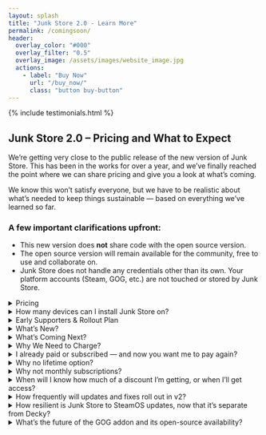 ```yaml
---
layout: splash
title: "Junk Store 2.0 - Learn More"
permalink: /comingsoon/
header:
  overlay_color: "#000"
  overlay_filter: "0.5"
  overlay_image: /assets/images/website_image.jpg
  actions:
    - label: "Buy Now"
      url: "/buy_now/"
      class: "button buy-button"
---
```

<div class="spacer mt-4"></div>

{% include testimonials.html %}

<h2>Junk Store 2.0 – Pricing and What to Expect</h2>

<p>We’re getting very close to the public release of the new version of Junk Store. This has been in the works for over a year, and we’ve finally reached the point where we can share pricing and give you a look at what’s coming.</p>

<p>We know this won’t satisfy everyone, but we have to be realistic about what’s needed to keep things sustainable — based on everything we’ve learned so far.</p>

<h3>A few important clarifications upfront:</h3>
<ul>
  <li>This new version does <strong>not</strong> share code with the open source version.</li>
  <li>The open source version will remain available for the community, free to use and collaborate on.</li>
  <li>Junk Store does not handle any credentials other than its own. Your platform accounts (Steam, GOG, etc.) are not touched or stored by Junk Store.</li>
</ul>

<details class="faq-box">
  <summary>Pricing</summary>
  <p></p>
  After a lot of thought (and number crunching), here’s where we’ve landed:
  <ul>
    <li><strong>$40 (USD)</strong> for 12 months of updates</li>
    <li>Includes all extension presets (currently GOG, Epic, and Amazon — more to come)</li>
    <li>You keep everything released during your subscription</li>
    <li>Renewals are $40 for another 12 months of updates</li>
    <li>7-day free trial</li>
    <li>Stripe handles billing — cancel anytime during the trial</li>
  </ul>

  We don’t have a firm public release date just yet — but it’s close.<br>
  Right now, we’re focused on final polish and making sure everything is ready for early adopters.<br>
  Thanks again to everyone who’s been on this journey with us — we’re nearly there.
</details>

<details class="faq-box">
  <summary>How many devices can I install Junk Store on?</summary>
  <p></p>
    You can install Junk Store on up to <strong>five</strong> devices under a single license. We think this strikes a fair balance between flexibility and sustainability.
</details>

<details class="faq-box">
  <summary>Early Supporters & Rollout Plan</summary>
  <p></p>
  To thank our existing users and supporters, we’ll begin onboarding them first. Due to hosting and bandwidth costs, we’re rolling out in waves to stay sustainable. Based on past download volumes, an immediate public launch would burn through our budget fast — and we want to do this right.
  <br>
  <br>
  If you’ve previously purchased or contributed, you’ll be eligible for a <strong>discount</strong> that reflects your support. This is our way of saying thanks for backing the project early.
  <br>
  <br>
  We also expect the first couple of weeks to be a bit bumpy — this is all new code, and no software survives first contact with real users. Scaling gradually helps us support everyone properly and fix issues as they come up.
</details>

<details class="faq-box">
  <summary>What’s New?</summary>
  <p></p>
    This version is fully standalone — no more Decky required.
  <ul>
  <li>Major performance boost</li>
  <li>Amazon support</li>
  <li>Download queue</li>
  <li>Simplified extension generation (no coding needed)</li>
  <li>1,000 game tab limit (up from 100)</li>
  <li>Built-in dependency installer (no more Proton Tricks)</li>
  <li>Localisation support for games</li>
  <li>Big stability improvements — just 2 breakages since October (neither affected Steam)</li>
  <li>Push L3+R3 to open the UI instantly</li>
  <li>…and more</li>
</ul>
<p>This is a complete rebuild based on everything we learned from the Decky version. It’s been rock solid in internal use and with testers.</p>
<table style="width:100%; table-layout:fixed;">
    <thead>
      <tr>
        <th style="width:33%;">Feature</th>
        <th style="width:33%;">Decky Version</th>
        <th style="width:33%;">Paid Version</th>
      </tr>
    </thead>
    <tbody>
      <tr><td>Epic</td><td>✅ Yes</td><td>✅ Yes</td></tr>
      <tr><td>UMU Fixes</td><td>✅Yes</td><td>✅ Yes</td></tr>
      <tr><td>GOG</td><td>💰 Paid</td><td>✅ Yes</td></tr>
      <tr><td>Amazon</td><td>❌ No</td><td>✅ Yes</td></tr>
      <tr><td>Download queue</td><td>❌ No</td><td>✅ Yes</td></tr>
      <tr><td>Emulators</td><td>❌ No</td><td>✅ Yes</td></tr>     
      <tr><td>ROM download support</td><td>❌ No</td><td>✅ Yes</td></tr>
      <tr><td>GOG DOS games</td><td>❌ No</td><td>✅ Yes</td></tr>
      <tr><td>GOG ScummVM games</td><td>❌ No</td><td>✅ Yes</td></tr>
      <tr><td>Built-in extension updates</td><td>❌ No</td><td>✅ Yes</td></tr>
      <tr><td>Built-in help</td><td>❌ No</td><td>✅ Yes</td></tr>
      <tr><td>Offline artwork cache</td><td>❌ No</td><td>✅ Yes (per extension)</td></tr>
      <tr><td>Change game language</td><td>❌ No</td><td>✅ Yes</td></tr>
      <tr><td>Selective DLC install</td><td>❌ No</td><td>✅ Yes</td></tr>
      <tr><td>Change launcher per game</td><td>❌ No</td><td>✅ Yes</td></tr>
      <tr><td>Custom script hooks</td><td>❌ No</td><td>✅ Yes</td></tr>
      <tr><td>Cloud saves</td><td>❌ No</td><td>⚠️ Experimental</td></tr>
      <tr><td>Access Junk Store</td><td>📥 Decky menu</td><td>🎮 L3+R3 or Ctrl+3</td></tr>
      <tr><td>Releases</td><td>🔧 Decky process</td><td>🚀 Direct</td></tr>
      <tr><td>Performance</td><td>💯 100 games/tab</td><td>🔟🔟🔟 1000 games/tab</td></tr>
      <tr><td>Tinkering</td><td>🔒 Limited</td><td>🔧 Extensive</td></tr>
      <tr><td>Open extensibility</td><td>🧩 All code</td><td>🪄 Generator + code</td></tr>
      <tr><td>Game dependency install</td><td>🛠️ Manual<br>🧪 Proton Tricks</td><td>⚙️ Built-in<br>🛠️ Manual<br>🧪 Proton Tricks</td></tr>
      <tr><td>Custom extensions</td><td>👨‍💻 Manual coding</td><td>🧙 Wizard-supported</td></tr>
      <tr><td>Customise extensions</td><td>💻 Code heavy</td><td>🧠 Generated + hooks</td></tr>
    </tbody>
  </table>
</details>

<details class="faq-box">
  <summary>What’s Coming Next?</summary>
  <p></P>
  If launch goes well, here’s what we plan to add:
  <ul>
  <li>Itch.io support first (and EA, Ubisoft, Battle.net if viable)</li>
  <li>Cloud saves (done right — failure is not an option)</li>
  <li>Game-specific presets</li>
  <li>Better extension creation tools</li>
  <li>Community extension sharing</li>
  <li>Full UI localisation</li>
  <li>Automated updates</li>
  <li>And more as the platform matures</li>
</ul>
</details>

<details class="faq-box">
  <summary>Why We Need to Charge?</summary>
  <p></p>
  Over <strong>250,000 people</strong> downloaded the free version of Junk Store. While not all will upgrade, we have to plan for the possibility that many will at least try the new version — and trying has a cost.
  <br>
  <br>
  There are over <strong>5 million Steam Deck users</strong>. If even a fraction of them download the installer (which is <strong>~100MB</strong>), that’s <strong>terabytes of bandwidth</strong>. And it doesn’t stop there: each user may make 20–30 server requests per day, depending on usage. Those requests cost money — and at scale, it adds up <em>very</em> fast.
  <br>
  <br>
  We want every user to get a <strong>7-day free trial</strong> — but those trials still incur real backend costs.
  <br>
  <br>
  And that’s just infrastructure. We’d love to grow the team and build bigger features like <strong>cloud saves, community sharing,</strong> and <strong>automated updates</strong> — but developers and testers aren’t free.
  <br>
  <br>
  Since we can’t predict how many people will pay, we’ve had to base our pricing model on the <strong>users who’ve already contributed</strong> — meaning their purchases need to cover trials, servers, and support. That’s why the pricing isn’t just a “nice-to-have” — it’s the only way to scale sustainably.
</details>

<details class="faq-box">
  <summary>I already paid or subscribed — and now you want me to pay again?</summary>
  <p></p>
  <strong>No — not unless you choose to upgrade.</strong>
  <br>
  <br>
    If you supported us before the public rollout of the new version, we’ll offer you a discount as a thank you. We're doing our best to be fair — both to our users and to ourselves. We know how hard it is to earn money. We're in the same boat, putting in long hours to build something valuable — not to squeeze anyone dry.
  <br>
  <br>
  <strong>You’re not expected to repurchase anything.</strong>
  <ul>
    <li>If you bought the GOG extension, it remains yours.</li>
    <li>If you’re happy with the existing Decky version, keep using it — it’s still available and supported.</li>
  </ul>
    The only time you’ll need to pay is if you want to upgrade to the new version. It’s a completely rewritten app — independent of Decky, faster, more robust, and built from scratch to deliver more.
  <br>
  <br>
  <strong>But that’s optional. No pressure.</strong>
</details>

<details class="faq-box">
  <summary>Why no lifetime option?</summary>
  <p></p>
    We’ve seriously thought about it — but whose lifetime do you mean?<br>
    Yours? The developer’s? The Steam Deck’s? The software’s (v2, v3, or beyond)?
  <br>
  <br>
    What if Valve discontinues the Steam Deck or changes how Steam works? You’d end up paying for “lifetime” access to something that may no longer be usable.
  <br>
  <br>
    Tech changes fast, and long-term promises aren’t realistic. That’s why we offer 12 months of updates from your purchase date — including any major version releases during that time.
  <br>
  <br>
    After those 12 months, you keep full access to the version you have. There’s no “kill switch” — it just stops updating unless you renew.
</details>

<details class="faq-box">
  <summary>Why not monthly subscriptions?</summary>
  <p></p>
    We don’t like them either. To offer monthly billing, we’d need strict licensing and always-online checks. That could mean losing access to Junk Store and your games when the subscription ends — and we don’t want that.
  <br>
  <br>
  Instead, we offer annual subscriptions with:
  <ul>
    <li>A full 7-day free trial</li>
    <li>Clear expectations and no future promises you’re paying for</li>
    <li>No pressure — if it’s not for you, walk away, no hard feelings</li>
  </ul>
    This isn’t about greed. We’re a small, independent team with no investors or funding. If the project grows, we’ll drop the price. But for now, we need to make sure it survives.
</details>

<details class="faq-box">
  <summary>When will I know how much of a discount I’m getting, or when I’ll get access?</summary>
  <p></p>
    Each user’s discount is tailored based on their individual support history — some gave more, and we’ve tried to reflect that in kind. You’ll see your discount when you sign up for the trial.
  <br>
  <br>
    That said, the data we had to work with wasn’t perfect. Some of it required manual sorting, so if your discount doesn’t look right, please reach out — we want to make sure everyone is treated fairly.
</details>

<details class="faq-box">
  <summary>How frequently will updates and fixes roll out in v2?</summary>
  <p></p>
    Now that we control the full release cycle, we can push updates more frequently and with less friction. While we can’t guarantee a fixed schedule, separating extensions from the core plugin means fixes and new features can roll out quickly — sometimes within minutes once verified. We’re also building stable, beta, and test release streams so users can choose how cutting-edge they want to be. The pipeline is still evolving, and we will be bringing on help to speed things up as resourcing permits.
  <br>
  <br>
    We understand some users might worry about updates after release. The core commitment is a stable, working product with ongoing maintenance and support. New features will come as development allows, but they’re not what you're paying for upfront.
  <br>
  <br>
    Users should base their purchase decision on what the product currently offers — not on promises or speculative future features. If the current feature set doesn’t meet their needs, they’re free to wait and buy once it supports what they’re looking for.
</details>

<details class="faq-box">
  <summary>How resilient is Junk Store to SteamOS updates, now that it’s separate from Decky?</summary>
  <p></p>
    Junk Store doesn’t rely on Decky Loader. Instead, it uses a lightweight system called <strong>junk-loader</strong>, built to be more resilient with SteamOS updates.
  <br>
  <br>
    Unlike Decky, junk-loader runs as a user-mode systemd service, meaning:
    <ul>
      <li>No <code>sudo</code> access or password required</li>
      <li>Cleaner system integration</li>
      <li>No conflicts if Decky is also installed</li>
    </ul>
    This approach avoids many of the breakages Decky users face and lets us push fixes more quickly.
  <br>
  <br>
    Since switching to our own loader, Junk Store has only broken three times — and never in a way that took Steam down with it. Even when things glitched, Steam kept running, and users weren’t locked out of their games.
  <br>
  <br>
    It’s impossible to fully predict what Valve will change in future updates, but because our system is much smaller and more focused than Decky’s, we’re less exposed to breakages. We don’t have to support hundreds of plugins, so we can move faster when things do change.
  <br>
  <br>
    We often catch issues before they reach stable builds, and we're working toward automated recovery updates, so if something breaks, it can “self-heal” without requiring action from you. That said, we’ll roll this out carefully — auto-updates can be risky if not done right, and we want to make sure they’re safe before enabling them for everyone.
</details>

<details class="faq-box">
  <summary>What’s the future of the GOG addon and its open-source availability?</summary>
  <p>
    We’re using the GOG addon as a canary in the coal mine. If enough people continue to support it by purchasing, that sends a clear signal we should keep investing time into both the GOG addon and maintaining the open-source code. However, if sales drop off significantly, it will indicate we can safely scale back or stop work on the open-source version without jeopardizing the project’s sustainability. We will keep the door open on this and revisit it in the future though. It all comes down to sustainability.
  </p>
  <strong>If not, will it be made clear to people that they’re purchasing something that’s receiving maintenance updates only?</strong>
  <p>
    Yes — we’ll be upfront about that. The GOG addon will continue to receive bug fixes and essential maintenance, but we’re not actively adding new features at this time. The older system is much more time-intensive to work with compared to our new version, which automates much of the heavy lifting. That’s where our focus currently lies, though we’ll keep reassessing based on user demand and available resources.<br><br>
    It’s important to understand that some features users want are simply too large to build within the limitations of the existing GOG extension. While backporting features from the new version would be nice, it would require roughly ten times the effort due to the new tooling and rearchitected design centered around it.
  </p>
</details>
